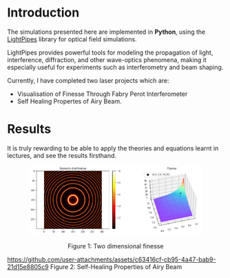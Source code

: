 # Introduction
The simulations presented here are implemented in **Python**, using the [LightPipes](https://opticspy.github.io/lightpipes/) library for optical field simulations.  

LightPipes provides powerful tools for modeling the propagation of light, interference, diffraction, and other wave-optics phenomena, making it especially useful for experiments such as interferometry and beam shaping.  

Currently, I have completed two laser projects which are:
- Visualisation of Finesse Through Fabry Perot Interferometer
- Self Healing Propertes of Airy Beam.

# Results
It is truly rewarding to be able to apply the theories and equations learnt in lectures, and see the results firsthand.


<p align="center">
  <img src="./images/fabry-perot-finesse-2.png" alt="img5" width="80%">
</p>
<p align="center">
Figure 1: Two dimensional finesse
</p>


https://github.com/user-attachments/assets/c63416cf-cb95-4a47-bab9-21d15e8805c9
Figure 2: Self-Healing Properties of Airy Beam
</p>
